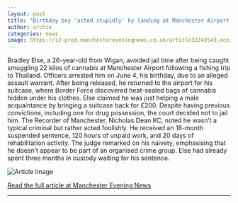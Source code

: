```yaml
---
layout: post
title: "Birthday boy 'acted stupidly' by landing at Manchester Airport with what he did"
author: archie
categories: news
image: https://i2-prod.manchestereveningnews.co.uk/article32243543.ece/ALTERNATES/s1200/1_Industrial-strike.jpg
---
```

Bradley Else, a 26-year-old from Wigan, avoided jail time after being caught smuggling 22 kilos of cannabis at Manchester Airport following a fishing trip to Thailand. Officers arrested him on June 4, his birthday, due to an alleged assault warrant. After being released, he returned to the airport for his suitcase, where Border Force discovered heat-sealed bags of cannabis hidden under his clothes. Else claimed he was just helping a male acquaintance by bringing a suitcase back for £200. Despite having previous convictions, including one for drug possession, the court decided not to jail him. The Recorder of Manchester, Nicholas Dean KC, noted he wasn’t a typical criminal but rather acted foolishly. He received an 18-month suspended sentence, 120 hours of unpaid work, and 20 days of rehabilitation activity. The judge remarked on his naivety, emphasising that he doesn’t appear to be part of an organised crime group. Else had already spent three months in custody waiting for his sentence.

![Article Image](https://i2-prod.manchestereveningnews.co.uk/article32243543.ece/ALTERNATES/s1200/1_Industrial-strike.jpg)

[Read the full article at Manchester Evening News](https://www.manchestereveningnews.co.uk/news/greater-manchester-news/birthday-boy-acted-stupidly-landing-32450544)

---
